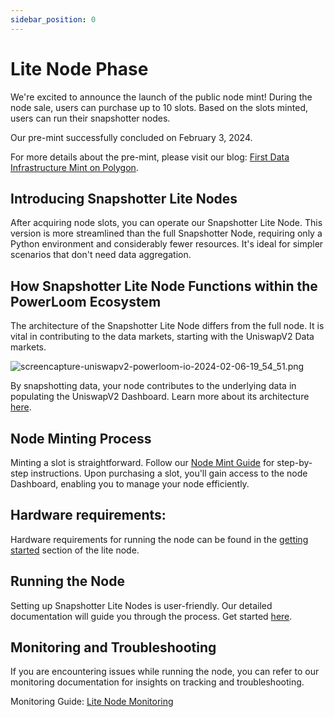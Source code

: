 ```yaml
---
sidebar_position: 0
---
```


# Lite Node Phase

We're excited to announce the launch of the public node mint! During the node sale, users can purchase up to 10 slots. Based on the slots minted, users can run their snapshotter nodes. 

Our pre-mint successfully concluded on February 3, 2024. 

For more details about the pre-mint, please visit our blog: [First Data Infrastructure Mint on Polygon](https://blog.powerloom.io/first-data-infrastructure-mint-on-polygon-launching-over-10-000-data-nodes/).

## Introducing Snapshotter Lite Nodes

After acquiring node slots, you can operate our Snapshotter Lite Node. This version is more streamlined than the full Snapshotter Node, requiring only a Python environment and considerably fewer resources. It's ideal for simpler scenarios that don't need data aggregation.

## How Snapshotter Lite Node Functions within the PowerLoom Ecosystem

The architecture of the Snapshotter Lite Node differs from the full node. It is vital in contributing to the data markets, starting with the UniswapV2 Data markets.

![screencapture-uniswapv2-powerloom-io-2024-02-06-19_54_51.png](https://prod-files-secure.s3.us-west-2.amazonaws.com/0c23e60c-6343-4793-90be-1ef4d172143a/7efcb5f1-2030-48c9-af76-f5dc744ca059/screencapture-uniswapv2-powerloom-io-2024-02-06-19_54_51.png)

 By snapshotting data, your node contributes to the underlying data in populating the UniswapV2 Dashboard. Learn more about its architecture [here](https://github.com/PowerLoom/snapshotter-lite?tab=readme-ov-file#overview).

## Node Minting Process

Minting a slot is straightforward. Follow our [Node Mint Guide](https://www.notion.so/Node-Slot-NFT-Mints-1a5e4f4de0164a1e877e233ea61fbd1f?pvs=21) for step-by-step instructions. Upon purchasing a slot, you'll gain access to the node Dashboard, enabling you to manage your node efficiently.

## Hardware requirements:

Hardware requirements for running the node can be found in the [getting started](../build-with-powerloom/snapshotter-node/lite-node/getting-started/#hardware-requirements) section of the lite node.

## Running the Node

Setting up Snapshotter Lite Nodes is user-friendly. Our detailed documentation will guide you through the process. Get started [here](../build-with-powerloom/snapshotter-node/lite-node/getting-started/).

## Monitoring and Troubleshooting

If you are encountering issues while running the node, you can refer to our monitoring documentation for insights on tracking and troubleshooting.

Monitoring Guide: [Lite Node Monitoring](../build-with-powerloom/snapshotter-node/lite-node/monitoring.md)